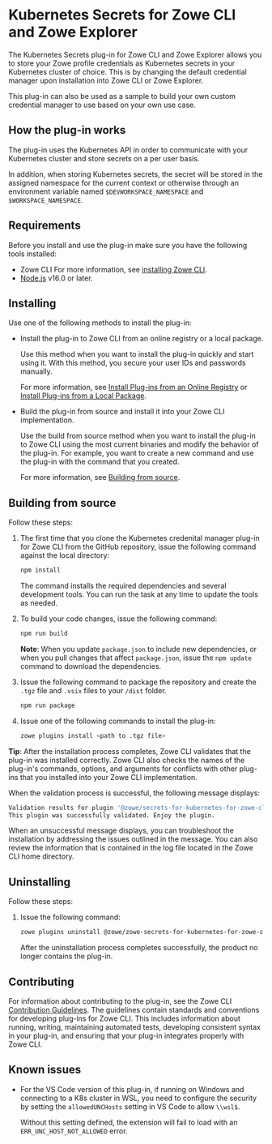 # Kubernetes Secrets for Zowe CLI and Zowe Explorer

The Kubernetes Secrets plug-in for Zowe CLI and Zowe Explorer allows you to store your Zowe profile credentials as Kubernetes secrets in your Kubernetes cluster of choice. This is by changing the default credential manager upon installation into Zowe CLI or Zowe Explorer.

This plug-in can also be used as a sample to build your own custom credential manager to use based on your own use case.

## How the plug-in works

The plug-in uses the Kubernetes API in order to communicate with your Kubernetes cluster and store secrets on a per user basis.

In addition, when storing Kubernetes secrets, the secret will be stored in the assigned namespace for the current context or otherwise through an environment variable named `$DEVWORKSPACE_NAMESPACE` and `$WORKSPACE_NAMESPACE`.

## Requirements

Before you install and use the plug-in make sure you have the following tools installed:

- Zowe CLI For more information, see [installing Zowe CLI](https://docs.zowe.org/stable/user-guide/cli-installcli.html).
- [Node.js](https://nodejs.org/en/download) v16.0 or later.

## Installing

Use one of the following methods to install the plug-in:

- Install the plug-in to Zowe CLI from an online registry or a local package.

  Use this method when you want to install the plug-in quickly and start using it. With this method, you secure your user IDs and passwords manually.

  For more information, see [Install Plug-ins from an Online Registry](https://docs.zowe.org/stable/user-guide/cli-installplugins.html#installing-plug-ins-from-an-online-registry) or [Install Plug-ins from a Local Package](https://docs.zowe.org/stable/user-guide/cli-installplugins.html#installing-plug-ins-from-a-local-package).

- Build the plug-in from source and install it into your Zowe CLI implementation.

  Use the build from source method when you want to install the plug-in to Zowe CLI using the most current binaries and modify the behavior of the plug-in. For example, you want to create a new command and use the plug-in with the command that you created.

  For more information, see [Building from source](#building-from-source).

## Building from source

Follow these steps:

1. The first time that you clone the Kubernetes credenital manager plug-in for Zowe CLI from the GitHub repository, issue the following command against the local directory:

   ```bash
   npm install
   ```

   The command installs the required dependencies and several development tools. You can run the task at any time to update the tools as needed.

1. To build your code changes, issue the following command:

   ```bash
   npm run build
   ```

   **Note**: When you update `package.json` to include new dependencies, or when you pull changes that affect `package.json`, issue the `npm update` command to download the dependencies.

1. Issue the following command to package the repository and create the `.tgz` file and `.vsix` files to your `/dist` folder.

   ```bash
   npm run package
   ```

1. Issue one of the following commands to install the plug-in:

   ```bash
   zowe plugins install <path to .tgz file>
   ```

**Tip**: After the installation process completes, Zowe CLI validates that the plug-in was installed correctly. Zowe CLI also checks the names of the plug-in's commands, options, and arguments for conflicts with other plug-ins that you installed into your Zowe CLI implementation.

When the validation process is successful, the following message displays:

```bash
Validation results for plugin '@zowe/secrets-for-kubernetes-for-zowe-cli'
This plugin was successfully validated. Enjoy the plugin.
```

When an unsuccessful message displays, you can troubleshoot the installation by addressing the issues outlined in the message. You can also review the information that is contained in the log file located in the Zowe CLI home directory.

## Uninstalling

Follow these steps:

1. Issue the following command:

   ```bash
   zowe plugins uninstall @zowe/zowe-secrets-for-kubernetes-for-zowe-cli
   ```

   After the uninstallation process completes successfully, the product no longer contains the plug-in.

## Contributing

For information about contributing to the plug-in, see the Zowe CLI [Contribution Guidelines](https://github.com/zowe/zowe-cli-secrets-for-kubernetes/blob/main/CONTRIBUTING.md). The guidelines contain standards and conventions for developing plug-ins for Zowe CLI. This includes information about running, writing, maintaining automated tests, developing consistent syntax in your plug-in, and ensuring that your plug-in integrates properly with Zowe CLI.

## Known issues

- For the VS Code version of this plug-in, if running on Windows and connecting to a K8s cluster in WSL, you need to configure the security by setting the `allowedUNCHosts` setting in VS Code to allow `\\wsl$`.

  Without this setting defined, the extension will fail to load with an `ERR_UNC_HOST_NOT_ALLOWED` error.
